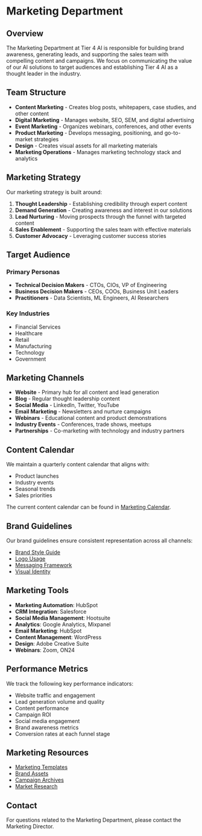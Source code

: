 # Marketing Department

## Overview

The Marketing Department at Tier 4 AI is responsible for building brand awareness, generating leads, and supporting the sales team with compelling content and campaigns. We focus on communicating the value of our AI solutions to target audiences and establishing Tier 4 AI as a thought leader in the industry.

## Team Structure

- **Content Marketing** - Creates blog posts, whitepapers, case studies, and other content
- **Digital Marketing** - Manages website, SEO, SEM, and digital advertising
- **Event Marketing** - Organizes webinars, conferences, and other events
- **Product Marketing** - Develops messaging, positioning, and go-to-market strategies
- **Design** - Creates visual assets for all marketing materials
- **Marketing Operations** - Manages marketing technology stack and analytics

## Marketing Strategy

Our marketing strategy is built around:

1. **Thought Leadership** - Establishing credibility through expert content
2. **Demand Generation** - Creating awareness and interest in our solutions
3. **Lead Nurturing** - Moving prospects through the funnel with targeted content
4. **Sales Enablement** - Supporting the sales team with effective materials
5. **Customer Advocacy** - Leveraging customer success stories

## Target Audience

### Primary Personas

- **Technical Decision Makers** - CTOs, CIOs, VP of Engineering
- **Business Decision Makers** - CEOs, COOs, Business Unit Leaders
- **Practitioners** - Data Scientists, ML Engineers, AI Researchers

### Key Industries

- Financial Services
- Healthcare
- Retail
- Manufacturing
- Technology
- Government

## Marketing Channels

- **Website** - Primary hub for all content and lead generation
- **Blog** - Regular thought leadership content
- **Social Media** - LinkedIn, Twitter, YouTube
- **Email Marketing** - Newsletters and nurture campaigns
- **Webinars** - Educational content and product demonstrations
- **Industry Events** - Conferences, trade shows, meetups
- **Partnerships** - Co-marketing with technology and industry partners

## Content Calendar

We maintain a quarterly content calendar that aligns with:
- Product launches
- Industry events
- Seasonal trends
- Sales priorities

The current content calendar can be found in [Marketing Calendar](./planning/content-calendar.md).

## Brand Guidelines

Our brand guidelines ensure consistent representation across all channels:

- [Brand Style Guide](./brand/style-guide.md)
- [Logo Usage](./brand/logo-guidelines.md)
- [Messaging Framework](./brand/messaging-framework.md)
- [Visual Identity](./brand/visual-identity.md)

## Marketing Tools

- **Marketing Automation**: HubSpot
- **CRM Integration**: Salesforce
- **Social Media Management**: Hootsuite
- **Analytics**: Google Analytics, Mixpanel
- **Email Marketing**: HubSpot
- **Content Management**: WordPress
- **Design**: Adobe Creative Suite
- **Webinars**: Zoom, ON24

## Performance Metrics

We track the following key performance indicators:

- Website traffic and engagement
- Lead generation volume and quality
- Content performance
- Campaign ROI
- Social media engagement
- Brand awareness metrics
- Conversion rates at each funnel stage

## Marketing Resources

- [Marketing Templates](./resources/templates/)
- [Brand Assets](./resources/brand-assets/)
- [Campaign Archives](./resources/campaigns/)
- [Market Research](./resources/market-research/)

## Contact

For questions related to the Marketing Department, please contact the Marketing Director.
